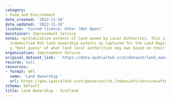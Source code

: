 ```yaml
---
category:
- Food and Environment
date_created: '2022-11-10'
date_updated: '2022-11-10'
license: 'Custom licence: Other (Not Open)'
maintainer: Improvement Service
notes: <p>Indicative extents of land owned by Local Authorites. This is NOT necessarily
  indemnified RoS land ownership extents as captured for the Land Registry, rather
  a "best guess" of what land local authorities may own based on their internal data.</p>
organization: Improvement Service
original_dataset_link: ' https://data.spatialhub.scot/dataset/land_ownership-is'
records: null
resources:
- format: WFS
  name: 'Land Ownership '
  url: https://geo.spatialhub.scot/geoserver/sh_lndown/wfs?service=wfs&typeName=sh_lndown:pub_lndown
schema: default
title: Land Ownership - Scotland
---
```

